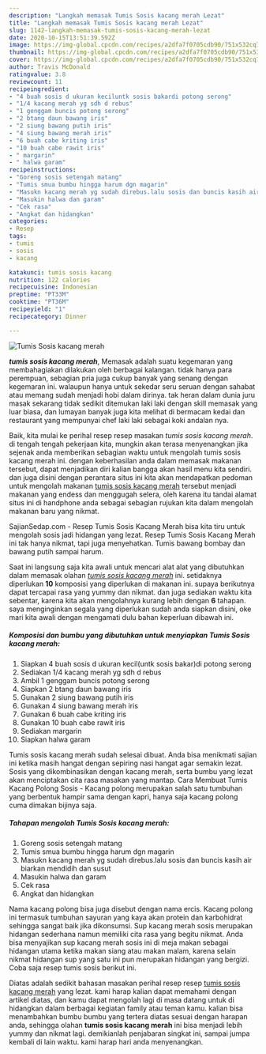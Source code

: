 ```yaml
---
description: "Langkah memasak Tumis Sosis kacang merah Lezat"
title: "Langkah memasak Tumis Sosis kacang merah Lezat"
slug: 1142-langkah-memasak-tumis-sosis-kacang-merah-lezat
date: 2020-10-15T13:51:39.592Z
image: https://img-global.cpcdn.com/recipes/a2dfa7f0705cdb90/751x532cq70/tumis-sosis-kacang-merah-foto-resep-utama.jpg
thumbnail: https://img-global.cpcdn.com/recipes/a2dfa7f0705cdb90/751x532cq70/tumis-sosis-kacang-merah-foto-resep-utama.jpg
cover: https://img-global.cpcdn.com/recipes/a2dfa7f0705cdb90/751x532cq70/tumis-sosis-kacang-merah-foto-resep-utama.jpg
author: Travis McDonald
ratingvalue: 3.8
reviewcount: 11
recipeingredient:
- "4 buah sosis d ukuran keciluntk sosis bakardi potong serong"
- "1/4 kacang merah yg sdh d rebus"
- "1 genggam buncis potong serong"
- "2 btang daun bawang iris"
- "2 siung bawang putih iris"
- "4 siung bawang merah iris"
- "6 buah cabe kriting iris"
- "10 buah cabe rawit iris"
- " margarin"
- " halwa garam"
recipeinstructions:
- "Goreng sosis setengah matang"
- "Tumis smua bumbu hingga harum dgn magarin"
- "Masukn kacang merah yg sudah direbus.lalu sosis dan buncis kasih air biarkan mendidih dan susut"
- "Masukin halwa dan garam"
- "Cek rasa"
- "Angkat dan hidangkan"
categories:
- Resep
tags:
- tumis
- sosis
- kacang

katakunci: tumis sosis kacang 
nutrition: 122 calories
recipecuisine: Indonesian
preptime: "PT33M"
cooktime: "PT36M"
recipeyield: "1"
recipecategory: Dinner

---
```



![Tumis Sosis kacang merah](https://img-global.cpcdn.com/recipes/a2dfa7f0705cdb90/751x532cq70/tumis-sosis-kacang-merah-foto-resep-utama.jpg)

<b><i>tumis sosis kacang merah</i></b>, Memasak adalah suatu kegemaran yang membahagiakan dilakukan oleh berbagai kalangan. tidak hanya para perempuan, sebagian pria juga cukup banyak yang senang dengan kegemaran ini. walaupun hanya untuk sekedar seru seruan dengan sahabat atau memang sudah menjadi hobi dalam dirinya. tak heran dalam dunia juru masak sekarang tidak sedikit ditemukan laki laki dengan skill memasak yang luar biasa, dan lumayan banyak juga kita melihat di bermacam kedai dan restaurant yang mempunyai chef laki laki sebagai koki andalan nya.

Baik, kita mulai ke perihal resep resep masakan <i>tumis sosis kacang merah</i>. di tengah tengah pekerjaan kita, mungkin akan terasa menyenangkan jika sejenak anda memberikan sebagian waktu untuk mengolah tumis sosis kacang merah ini. dengan keberhasilan anda dalam memasak makanan tersebut, dapat menjadikan diri kalian bangga akan hasil menu kita sendiri. dan juga disini dengan perantara situs ini kita akan mendapatkan pedoman untuk mengolah makanan <u>tumis sosis kacang merah</u> tersebut menjadi makanan yang endess dan menggugah selera, oleh karena itu tandai alamat situs ini di handphone anda sebagai sebagian rujukan kita dalam mengolah makanan baru yang nikmat.

SajianSedap.com - Resep Tumis Sosis Kacang Merah bisa kita tiru untuk mengolah sosis jadi hidangan yang lezat. Resep Tumis Sosis Kacang Merah ini tak hanya nikmat, tapi juga menyehatkan. Tumis bawang bombay dan bawang putih sampai harum.


Saat ini langsung saja kita awali untuk mencari alat alat yang dibutuhkan dalam memasak olahan <u><i>tumis sosis kacang merah</i></u> ini. setidaknya diperlukan <b>10</b> komposisi yang diperlukan di makanan ini. supaya berikutnya dapat tercapai rasa yang yummy dan nikmat. dan juga sediakan waktu kita sebentar, karena kita akan mengolahnya kurang lebih dengan <b>6</b> tahapan. saya menginginkan segala yang diperlukan sudah anda siapkan disini, oke mari kita awali dengan mengamati dulu bahan keperluan dibawah ini.

<!--inarticleads1-->

##### Komposisi dan bumbu yang dibutuhkan untuk menyiapkan Tumis Sosis kacang merah:

1. Siapkan 4 buah sosis d ukuran kecil(untk sosis bakar)di potong serong
1. Sediakan 1/4 kacang merah yg sdh d rebus
1. Ambil 1 genggam buncis potong serong
1. Siapkan 2 btang daun bawang iris
1. Gunakan 2 siung bawang putih iris
1. Gunakan 4 siung bawang merah iris
1. Gunakan 6 buah cabe kriting iris
1. Gunakan 10 buah cabe rawit iris
1. Sediakan  margarin
1. Siapkan  halwa garam


Tumis sosis kacang merah sudah selesai dibuat. Anda bisa menikmati sajian ini ketika masih hangat dengan sepiring nasi hangat agar semakin lezat. Sosis yang dikombinasikan dengan kacang merah, serta bumbu yang lezat akan menciptakan cita rasa masakan yang mantap. Cara Membuat Tumis Kacang Polong Sosis - Kacang polong merupakan salah satu tumbuhan yang berbentuk hampir sama dengan kapri, hanya saja kacang polong cuma dimakan bijinya saja. 

<!--inarticleads2-->

##### Tahapan mengolah Tumis Sosis kacang merah:

1. Goreng sosis setengah matang
1. Tumis smua bumbu hingga harum dgn magarin
1. Masukn kacang merah yg sudah direbus.lalu sosis dan buncis kasih air biarkan mendidih dan susut
1. Masukin halwa dan garam
1. Cek rasa
1. Angkat dan hidangkan


Nama kacang polong bisa juga disebut dengan nama ercis. Kacang polong ini termasuk tumbuhan sayuran yang kaya akan protein dan karbohidrat sehingga sangat baik jika dikonsumsi. Sup kacang merah sosis merupakan hidangan sederhana namun memiliki cita rasa yang begitu nikmat. Anda bisa menyajikan sup kacang merah sosis ini di meja makan sebagai hidangan utama ketika makan siang atau makan malam, karena selain nikmat hidangan sup yang satu ini pun merupakan hidangan yang bergizi. Coba saja resep tumis sosis berikut ini. 

Diatas adalah sedikit bahasan masakan perihal resep resep <u>tumis sosis kacang merah</u> yang lezat. kami harap kalian dapat memahami dengan artikel diatas, dan kamu dapat mengolah lagi di masa datang untuk di hidangkan dalam berbagai kegiatan family atau teman kamu. kalian bisa menambahkan bumbu bumbu yang tertera diatas sesuai dengan harapan anda, sehingga olahan <b>tumis sosis kacang merah</b> ini bisa menjadi lebih yummy dan nikmat lagi. demikianlah penjabaran singkat ini, sampai jumpa kembali di lain waktu. kami harap hari anda menyenangkan.
